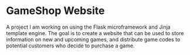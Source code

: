 # GameShop Website

A project I am working on using the Flask microframework and Jinja template engine. The goal is to create a website that can
be used to store information on new and upcoming games, and distribute game codes to potential customers who decide to purchase a game.
